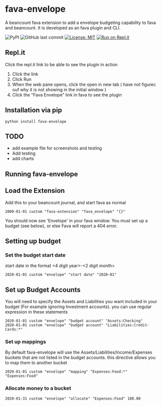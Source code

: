 # fava-envelope

A beancount fava extension to add a envelope budgeting capability to fava and beancount. It is developed as an fava plugin and CLI.

![PyPI](https://img.shields.io/pypi/v/fava-envelope?color=success&label=pypi%20package)
![GitHub last commit](https://img.shields.io/github/last-commit/bryall/fava-envelope)
[![License: MIT](https://img.shields.io/badge/License-MIT-blue.svg)](https://opensource.org/licenses/MIT)
[![Run on Repl.it](https://repl.it/badge/github/bryall/fava-envelope)](https://repl.it/github/bryall/fava-envelope)

## Repl.it
Click the repl.it link to be able to see the plugin in action
1. Click the link
2. Click Run
3. When the web pane opens, click the open in new tab ( have not figurec ouf why it is not showing in the initial window )
4. Click the "Fava Envelope" link in fava to see the plugin

## Installation via pip
```
python install fava-envelope
```

## TODO

* add example file for screenshots and testing
* Add testing
* add charts

## Running fava-envelope

## Load the Extension
Add this to your beancount journal, and start fava as normal
```
2000-01-01 custom "fava-extension" "fava_envelope" "{}"
```

You should now see 'Envelope' in your fava window. You must set up a budget (see below), or else Fava will report a 404 error.

## Setting up budget

### Set the budget start date
start date in the format <4 digit year>-<2 digit month>
```
2020-01-01 custom "envelope" "start date" "2020-01"
```

## Set up Budget Accounts
You will need to specify the Assets and Liabilities you want included in your budget (For example ignoring Investment accounts). you can use regular expression in these statements
```
2020-01-01 custom "envelope" "budget account" "Assets:Checking"
2020-01-01 custom "envelope" "budget account" "Liabilities:Credit-Cards:*"
```

### Set up mappings
By default fava-envelope will use the Assets/Liabilities/Income/Expenses buckets that are not listed in the budget accounts. this directive allows you to map them to another bucket
```
2020-01-01 custom "envelope" "mapping" "Expenses:Food:*" "Expenses:Food"
```

### Allocate money to a bucket
```
2020-01-31 custom "envelope" "allocate" "Expenses:Food" 100.00
```

